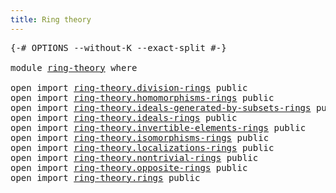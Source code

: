 ```yaml
---
title: Ring theory
---
```


<pre class="Agda"><a id="37" class="Symbol">{-#</a> <a id="41" class="Keyword">OPTIONS</a> <a id="49" class="Pragma">--without-K</a> <a id="61" class="Pragma">--exact-split</a> <a id="75" class="Symbol">#-}</a>

<a id="80" class="Keyword">module</a> <a id="87" href="ring-theory.html" class="Module">ring-theory</a> <a id="99" class="Keyword">where</a>

<a id="106" class="Keyword">open</a> <a id="111" class="Keyword">import</a> <a id="118" href="ring-theory.division-rings.html" class="Module">ring-theory.division-rings</a> <a id="145" class="Keyword">public</a>
<a id="152" class="Keyword">open</a> <a id="157" class="Keyword">import</a> <a id="164" href="ring-theory.homomorphisms-rings.html" class="Module">ring-theory.homomorphisms-rings</a> <a id="196" class="Keyword">public</a>
<a id="203" class="Keyword">open</a> <a id="208" class="Keyword">import</a> <a id="215" href="ring-theory.ideals-generated-by-subsets-rings.html" class="Module">ring-theory.ideals-generated-by-subsets-rings</a> <a id="261" class="Keyword">public</a>
<a id="268" class="Keyword">open</a> <a id="273" class="Keyword">import</a> <a id="280" href="ring-theory.ideals-rings.html" class="Module">ring-theory.ideals-rings</a> <a id="305" class="Keyword">public</a>
<a id="312" class="Keyword">open</a> <a id="317" class="Keyword">import</a> <a id="324" href="ring-theory.invertible-elements-rings.html" class="Module">ring-theory.invertible-elements-rings</a> <a id="362" class="Keyword">public</a>
<a id="369" class="Keyword">open</a> <a id="374" class="Keyword">import</a> <a id="381" href="ring-theory.isomorphisms-rings.html" class="Module">ring-theory.isomorphisms-rings</a> <a id="412" class="Keyword">public</a>
<a id="419" class="Keyword">open</a> <a id="424" class="Keyword">import</a> <a id="431" href="ring-theory.localizations-rings.html" class="Module">ring-theory.localizations-rings</a> <a id="463" class="Keyword">public</a>
<a id="470" class="Keyword">open</a> <a id="475" class="Keyword">import</a> <a id="482" href="ring-theory.nontrivial-rings.html" class="Module">ring-theory.nontrivial-rings</a> <a id="511" class="Keyword">public</a>
<a id="518" class="Keyword">open</a> <a id="523" class="Keyword">import</a> <a id="530" href="ring-theory.opposite-rings.html" class="Module">ring-theory.opposite-rings</a> <a id="557" class="Keyword">public</a>
<a id="564" class="Keyword">open</a> <a id="569" class="Keyword">import</a> <a id="576" href="ring-theory.rings.html" class="Module">ring-theory.rings</a> <a id="594" class="Keyword">public</a>
</pre>